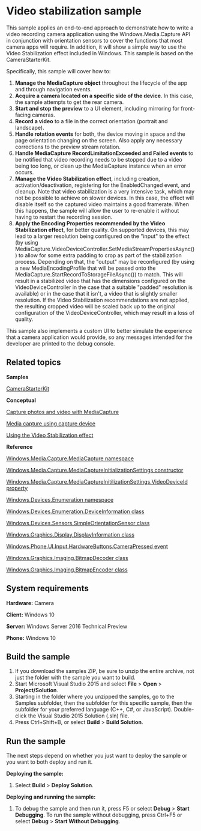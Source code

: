<!---
  category: AudioVideoAndCamera 
  samplefwlink: http://go.microsoft.com/fwlink/p/?LinkId=620519
--->

# Video stabilization sample

This sample applies an end-to-end approach to demonstrate how to write a video recording camera application using the Windows.Media.Capture API in conjunction with orientation sensors to cover the functions that most camera apps will require. In addition, it will show a simple way to use the Video Stabilization effect included in Windows. This sample is based on the CameraStarterKit.

Specifically, this sample will cover how to:

1. **Manage the MediaCapture object** throughout the lifecycle of the app and through navigation events.
2. **Acquire a camera located on a specific side of the device**. In this case, the sample attempts to get the rear camera.
3. **Start and stop the preview** to a UI element, including mirroring for front-facing cameras.
4. **Record a video** to a file in the correct orientation (portrait and landscape).
5. **Handle rotation events** for both, the device moving in space and the page orientation changing on the screen. Also apply any necessary corrections to the preview stream rotation.
6. **Handle MediaCapture RecordLimitationExceeded and Failed events** to be notified that video recording needs to be stopped due to a video being too long, or clean up the MediaCapture instance when an error occurs.
7. **Manage the Video Stabilization effect**, including creation, activation/deactivation, registering for the EnabledChanged event, and cleanup. Note that video stabilization is a very intensive task, which may not be possible to achieve on slower devices. In this case, the effect will disable itself so the captured video maintains a good framerate. When this happens, the sample will allow the user to re-enable it without having to restart the recording session.
8. **Apply the Encoding Properties recommended by the Video Stabilization effect**, for better quality. On supported devices, this may lead to a larger resolution being configured on the "input" to the effect (by using MediaCapture.VideoDeviceController.SetMediaStreamPropertiesAsync()) to allow for some extra padding to crop as part of the stabilization process. Depending on that, the "output" may be reconfigured (by using a new MediaEncodingProfile that will be passed onto the MediaCapture.StartRecordToStorageFileAsync()) to match. This will result in a stabilized video that has the dimensions configured on the VideoDeviceController in the case that a suitable "padded" resolution is available) or in the case that it isn't, a video that is slightly smaller resolution. If the Video Stabilization recommendations are not applied, the resulting cropped video will be scaled back up to the original configuration of the VideoDeviceController, which may result in a loss of quality.

This sample also implements a custom UI to better simulate the experience that a camera application would provide, so any messages intended for the developer are printed to the debug console.

## Related topics

**Samples**

[CameraStarterKit](/Samples/CameraStarterKit)

**Conceptual**

[Capture photos and video with MediaCapture](https://msdn.microsoft.com/library/windows/apps/mt243896)

[Media capture using capture device](https://code.msdn.microsoft.com/windowsapps/Media-Capture-Sample-adf87622)

[Using the Video Stabilization effect](http://go.microsoft.com/fwlink/?LinkId=627235)

**Reference**

[Windows.Media.Capture.MediaCapture namespace](https://msdn.microsoft.com/library/windows/apps/windows.media.devices.aspx)

[Windows.Media.Capture.MediaCaptureInitializationSettings constructor](https://msdn.microsoft.com/library/windows/apps/windows.media.capture.mediacaptureinitializationsettings.mediacaptureinitializationsettings.aspx) 

[Windows.Media.Capture.MediaCaptureInitilizationSettings.VideoDeviceId property](https://msdn.microsoft.com/library/windows/apps/windows.media.capture.mediacaptureinitializationsettings.videodeviceid.aspx)

[Windows.Devices.Enumeration namespace](https://msdn.microsoft.com/library/windows/apps/windows.devices.enumeration.aspx)

[Windows.Devices.Enumeration.DeviceInformation class](https://msdn.microsoft.com/library/windows/apps/windows.devices.enumeration.deviceinformation)

[Windows.Devices.Sensors.SimpleOrientationSensor class](https://msdn.microsoft.com/library/windows/apps/windows.devices.sensors.simpleorientationsensor.aspx)

[Windows.Graphics.Display.DisplayInformation class](https://msdn.microsoft.com/library/windows/apps/windows.graphics.display.displayinformation.aspx)

[Windows.Phone.UI.Input.HardwareButtons.CameraPressed event](https://msdn.microsoft.com/library/windows/apps/windows.phone.ui.input.hardwarebuttons.camerapressed.aspx)

[Windows.Graphics.Imaging.BitmapDecoder class](https://msdn.microsoft.com/library/windows/apps/windows.graphics.imaging.bitmapdecoder.aspx)

[Windows.Graphics.Imaging.BitmapEncoder class](https://msdn.microsoft.com/library/windows/apps/windows.graphics.imaging.bitmapencoder.aspx)

## System requirements

**Hardware:** Camera

**Client:** Windows 10

**Server:** Windows Server 2016 Technical Preview

**Phone:** Windows 10

## Build the sample

1. If you download the samples ZIP, be sure to unzip the entire archive, not just the folder with the sample you want to build. 
2. Start Microsoft Visual Studio 2015 and select **File** \> **Open** \> **Project/Solution**.
3. Starting in the folder where you unzipped the samples, go to the Samples subfolder, then the subfolder for this specific sample, then the subfolder for your preferred language (C++, C#, or JavaScript). Double-click the Visual Studio 2015 Solution (.sln) file.
4. Press Ctrl+Shift+B, or select **Build** \> **Build Solution**.

## Run the sample

The next steps depend on whether you just want to deploy the sample or you want to both deploy and run it.

**Deploying the sample:**

1.  Select **Build** \> **Deploy Solution**.

**Deploying and running the sample:**

1.  To debug the sample and then run it, press F5 or select **Debug** \> **Start Debugging**. To run the sample without debugging, press Ctrl+F5 or select **Debug** \> **Start Without Debugging**.


